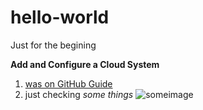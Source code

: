 # hello-world
Just for the begining

**Add and Configure a Cloud System**

1. [was on GitHub Guide](https://guides.github.com/activities/hello-world/)
2. just checking *some things*
![someimage](https://guides.github.com/activities/hello-world/commit.png)
